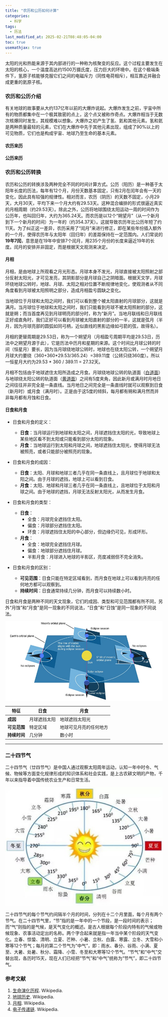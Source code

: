 ```yaml
---
title: "农历和公历如何计算"
categories:
  - 科学
tags:
  - 历法
last_modified_at: 2025-02-21T08:48:05-04:00
toc: true
usemathjax: true
---
```


太阳的光和热能来源于其内部进行的一种称为核聚变的反应。这个过程主要发生在太阳的核心，一个温度高达约1500万摄氏度，压力巨大的环境中。在这个极端条件下，氢原子核能够克服它们之间的电磁斥力（同性电荷相斥），相互靠近并融合成更重的氦原子核。

### 农历和公历介绍

有关地球的故事要从大约137亿年以前的大爆炸说起。大爆炸发生之前，宇宙中所有的物质都集中在一个极其致密的点上，这个点又被称作奇点。大爆炸相当于无数次核爆同时发生，其规模难以想象。大爆炸之初产生了氢、氦和其他元素。氢和氦是两种质量最轻的元素，它们在大爆炸中先于其他元素出现，组成了90%以上的可见物质，它们也是构成宇宙、地球乃至生命的基本元素。

#### 农历来历

#### 公历来历

### 农历和公历转换

农历和公历的转换涉及两种完全不同的时间计算方式。公历（阳历）是一种基于太阳年长度的历法，每年有12个月，月份天数基本固定，只有2月在闰年会有一天的变化，因此具有较强的规律性。相对而言，农历（阴历）的天数不固定，小月29天，大月30天，平均下来一个月大约有29.53天。这种混合编排的形式很逼近真实的月相周期（约29.53天）。除此之外，公历将地球围绕太阳运动一周的时间作为公历年，也叫回归年，大约为365.24天。而农历是以12个“朔望月”（从一个新月到下一个新月的时间）为一年的（约354.37天）。这就导致农历年比公历年短了约11天。为了纠正这一差异，农历采用了“闰月”来进行修正，即在某些年份插入额外的一个月，使得农历年与太阳年（回归年）的差距保持在一定范围内。人们常说的**19年7闰**，意思是在19年中安排7个闰月，用235个月份的长度来逼近19年的长度。闰月的安排并非固定，而是根据天文观测来决定。

#### 月相

月相，是由地球上所观看之月光形态。月球本身不发光，月球直接被太阳照射之部分反射太阳光，才可见发亮，其阴影部分是月球自己之阴暗面。根据天文学，月球环绕地球公转时，地球、月球、太阳之相对位置不断规律地变化，使观测者从不同角度看到月球被太阳照明之部分，造成月相盈亏圆缺之变化。

当地球位于月球和太阳之间时，我们可以看到整个被太阳直射的月球部分，这就是满月。当月球位于地球和太阳之间时，我们只能看到月球不被太阳照射的部分，这就是朔；而当首度再见到月球明亮的部分时，称为“新月”。当地月联线和日月联线正好成直角时，我们正好可以看到月球被太阳直射的部分的一半，这就是弦月（半月，因为月球亮部的圆弧如同弓柄，近似直线的黑影边缘如弓箭的弦，故得名）。

月相的更替周期是29.53日，称为一个朔望月（月相盈亏周期平均是29.53日，历法中之朔望月源于此），它是历法中历月和星期的来源。这个时间比月球公转的时间（恒星月）要长，因为当月球绕地球公转时，地球也在绕太阳公转，一个朔望月月球大约要绕（360+360*29.53/365.24）=389.11度（公转只绕360度）。所以一恒星月大约为29.53 * 360 / 389.11 = 27.32天。

月相不包括由于地球遮住太阳所造成之月食。月球绕地球公转的轨道面（[白道面](https://zh.wikipedia.org/wiki/白道面)）与地球绕太阳公转的轨道面（[黄道面](https://zh.wikipedia.org/wiki/黄道面)）之间有5度夹角，因此新月或满月时月地日之间往往并非完全是一条直线。当月地日之间完全是一条直线时就可以观察到日食（新月时）或月食（满月时）。正是由于这5度的倾斜，每月都有朔和满月然而并非每月都有月蚀和日食。

#### 日食和月食

- 日食和月食的定义：
  - **日食**：当月球运行到地球和太阳之间，月球遮挡住太阳的光，导致地球上某些地区看不到太阳或只能看到部分太阳的现象。
  - **月食**：当地球运行到太阳和月球之间，地球遮挡住太阳光，使得月球无法被照亮，或者只能部分被照亮的现象。

- 日食和月食的成因：
  - **日食**：太阳、月球和地球三者几乎在同一条直线上，且月球位于地球和太阳之间。由于月球的遮挡，地球上可以看到日食。
  - **月食**：太阳、地球和月球三者几乎在同一条直线上，且地球位于太阳和月球之间。由于地球的遮挡，月球无法反射太阳光，从而发生月食。

- 日食和月食的类型：
  - **日食**：
    - 全食：月球完全遮挡住太阳。
    - 偏食：月球部分遮挡住太阳。
    - 环食：月球遮挡住太阳的中心部分，但边缘仍可见，形成环形。
  - **月食**：
    - 全食：地球完全遮挡住月球。
    - 偏食：地球部分遮挡住月球。
    - 半影月食：月球进入地球的半影区，亮度减弱但不完全消失。

- 日食和月食的区别：
  - **可见范围**：日食只能在特定区域看到，而月食在地球上可以看到月亮的任何地方都可以观察到。
  - **持续时间**：日食通常持续几分钟，而月食可以持续数小时。

日食和月食是两种不同的天文现象，它们的成因、类型和可见范围都有所不同，另外“月蚀”和“月食”是同一现象的不同说法，“日食”和“日蚀”是同一现象的不同说法。

![食的成因](/assets/images/solar_system/食的成因.jpg)

| 特征 | 日食 | 月食 |
|------|------|------|
| **成因** | 月球遮挡太阳 | 地球遮挡太阳光 |
| **可见范围** | 特定区域 | 地球可见月亮的任何地方 |
| **持续时间** | 几分钟 | 数小时 |

---

### 二十四节气

二十四节气（廿四节气）是中国人通过观察太阳周年运动，认知一年中时令、气候、物候等方面变化规律形成的知识体系和社会实践，是上古农耕文明的产物，千年以来指导着中国传统农业生产和日常生活。

![二十四节气](/assets/images/solar_system/二十四节气.jpg)

二十四节气的每个节气约间隔半个月的时间，分列在十二个月里面，每个月有两个节气。在二十四节气里，“节”指的是一年中的一个节段，是一段时间的表示；而“气”则指的是气候，是天气变化的概述。是古人根据每个阶段内特有的气候或物候现象、农事活动定出的名称。两个字合起来就是指一年当中某个阶段的天气变化。立春、惊蛰、清明、立夏、芒种、小暑、立秋、白露、寒露、立冬、大雪和小寒等12个节气；每月的第二个节气为“中气”，即：雨水、春分、谷雨、小满、夏至、大暑、处暑、秋分、霜降、小雪、冬至和大寒等12个节气。“节气”和“中气”交替出现，各历时15天，现在人们已经把“节气”和“中气”统称为“节气”，即二十四节气。


### 参考文献

1. [生命演化历程](https://zh.wikipedia.org/wiki/生命演化历程). Wikipedia.
2. [地球历史](https://zh.wikipedia.org/wiki/地球歷史). Wikipedia.
2. [月相](https://zh.wikipedia.org/zh-sg/月相). Wikipedia.
3. [电子传递链](https://zh.wikipedia.org/zh-sg/電子傳遞鏈). Wikipedia.




